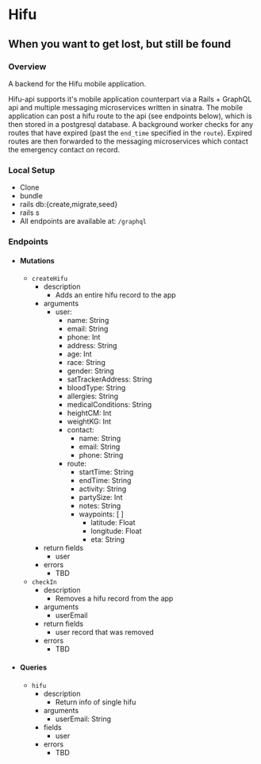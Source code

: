 # Hifu

## When you want to get lost, but still be found

### Overview

A backend for the Hifu mobile application.

Hifu-api supports it's mobile application counterpart via a Rails + GraphQL api and multiple messaging microservices written in sinatra.  The mobile application can post a hifu route to the api (see endpoints below), which is then stored in a postgresql database. A background worker checks for any routes that have expired (past the `end_time` specified in the `route`). Expired routes are then forwarded to the messaging microservices which contact the emergency contact on record.

### Local Setup

 - Clone
 - bundle
 - rails db:{create,migrate,seed}
 - rails s
 - All endpoints are available at: `/graphql`


### Endpoints

- #### Mutations
  
  - `createHifu`
    - description
      - Adds an entire hifu record to the app
    - arguments
      - user:
        - name: String
        - email: String
        - phone: Int
        - address: String
        - age: Int
        - race: String
        - gender: String
        - satTrackerAddress: String
        - bloodType: String
        - allergies: String
        - medicalConditions: String
        - heightCM: Int
        - weightKG: Int
        - contact:
          - name: String
          - email: String
          - phone: String
        - route:
          - startTime: String
          - endTime: String
          - activity: String
          - partySize: Int
          - notes: String
          - waypoints: [ ]
            - latitude: Float
            - longitude: Float
            - eta: String
    - return fields
      - user
    - errors
      - TBD
  - `checkIn`
    - description
      - Removes a hifu record from the app
    - arguments
      - userEmail
    - return fields
      - user record that was removed
    - errors
      - TBD
  
- #### Queries
  
  - `hifu`
    - description
      - Return info of single hifu
    - arguments
      - userEmail: String
    - fields
      - user
    - errors
      - TBD
